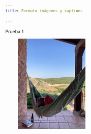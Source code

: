 ```yaml
---
title: Formato imágenes y captions

---
```


Prueba 1
<figure>
<img src="https://github.com/JuditSastre/blog-copy/blob/master/assets/images/vacaciones.jpg?raw=true" alt="Snow" style="width:50%" class="align-center">
</figure>
